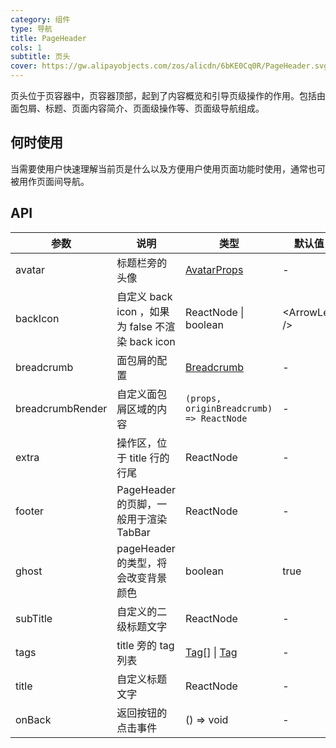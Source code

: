 ```yaml
---
category: 组件
type: 导航
title: PageHeader
cols: 1
subtitle: 页头
cover: https://gw.alipayobjects.com/zos/alicdn/6bKE0Cq0R/PageHeader.svg
---
```


页头位于页容器中，页容器顶部，起到了内容概览和引导页级操作的作用。包括由面包屑、标题、页面内容简介、页面级操作等、页面级导航组成。

## 何时使用

当需要使用户快速理解当前页是什么以及方便用户使用页面功能时使用，通常也可被用作页面间导航。

## API

| 参数 | 说明 | 类型 | 默认值 | 版本 |
| --- | --- | --- | --- | --- |
| avatar | 标题栏旁的头像 | [AvatarProps](/components/avatar/) | - |  |
| backIcon | 自定义 back icon ，如果为 false 不渲染 back icon | ReactNode \| boolean | &lt;ArrowLeft /> |  |
| breadcrumb | 面包屑的配置 | [Breadcrumb](/components/breadcrumb/) | - |  |
| breadcrumbRender | 自定义面包屑区域的内容 | `(props, originBreadcrumb) => ReactNode` | - | 4.11.0 |
| extra | 操作区，位于 title 行的行尾 | ReactNode | - |  |
| footer | PageHeader 的页脚，一般用于渲染 TabBar | ReactNode | - |  |
| ghost | pageHeader 的类型，将会改变背景颜色 | boolean | true |  |
| subTitle | 自定义的二级标题文字 | ReactNode | - |  |
| tags | title 旁的 tag 列表 | [Tag](/components/tag/)\[] \| [Tag](/components/tag/) | - |  |
| title | 自定义标题文字 | ReactNode | - |  |
| onBack | 返回按钮的点击事件 | () => void | - |  |

<style>
  [data-theme="dark"] .site-page-header {
    border: 1px solid #303030;
  }
  [data-theme="dark"]  .site-page-header-ghost-wrapper {
    background-color: rgba(255,255,255,0.08);
  }
</style>
